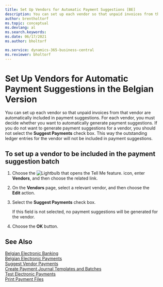 ```yaml
---
title: Set Up Vendors for Automatic Payment Suggestions [BE]
description: You can set up each vendor so that unpaid invoices from that vendor are automatically included in payment suggestions.
author: brentholtorf
ms.topic: conceptual
ms.devlang: al
ms.search.keywords:
ms.date: 06/17/2021
ms.author: bholtorf

ms.service: dynamics-365-business-central
ms.reviewer: bholtorf
---
```

# Set Up Vendors for Automatic Payment Suggestions in the Belgian Version

You can set up each vendor so that unpaid invoices from that vendor are automatically included in payment suggestions. For each vendor, you must decide whether you want to automatically generate payment suggestions. If you do not want to generate payment suggestions for a vendor, you should not select the **Suggest Payments** check box. This way the outstanding ledger entries for the vendor will not be included in payment suggestions.  

## To set up a vendor to be included in the payment suggestion batch  

1. Choose the ![Lightbulb that opens the Tell Me feature.](../../media/ui-search/search_small.png "Tell me what you want to do") icon, enter **Vendors**, and then choose the related link.  
2. On the **Vendors** page, select a relevant vendor, and then choose the **Edit** action.  
3. Select the **Suggest Payments** check box.  

    If this field is not selected, no payment suggestions will be generated for the vendor.  

4. Choose the **OK** button.  
  
## See Also

[Belgian Electronic Banking](belgian-electronic-banking.md)  
[Belgian Electronic Payments](belgian-electronic-payments.md)  
[Suggest Vendor Payments](../../payables-how-suggest-vendor-payments.md)  
[Create Payment Journal Templates and Batches](how-to-create-payment-journal-templates-and-batches.md)  
[Test Electronic Payments](how-to-test-electronic-payments.md)  
[Print Payment Files](how-to-print-payment-files.md)  
